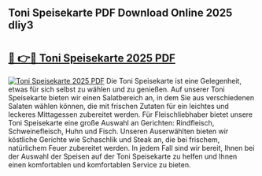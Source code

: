 ## Toni Speisekarte PDF Download Online 2025 dIiy3

# <h2><a href="http://gcbe53.nevu.top/?p=Toni+Speisekarte">🔗 👉🔴 Toni Speisekarte 2025 PDF</a></h2>

[![Toni Speisekarte 2025 PDF](https://i.imgur.com/dBaPXMq.png)](http://gcbe53.nevu.top/?p=Toni+Speisekarte)
Die Toni Speisekarte ist eine Gelegenheit, etwas für sich selbst zu wählen und zu genießen. Auf unserer Toni Speisekarte bieten wir einen Salatbereich an, in dem Sie aus verschiedenen Salaten wählen können, die mit frischen Zutaten für ein leichtes und leckeres Mittagessen zubereitet werden. Für Fleischliebhaber bietet unsere Toni Speisekarte eine große Auswahl an Gerichten: Rindfleisch, Schweinefleisch, Huhn und Fisch. Unseren Auserwählten bieten wir köstliche Gerichte wie Schaschlik und Steak an, die bei frischem, natürlichem Feuer zubereitet werden. In jedem Fall sind wir bereit, Ihnen bei der Auswahl der Speisen auf der Toni Speisekarte zu helfen und Ihnen einen komfortablen und komfortablen Service zu bieten.
